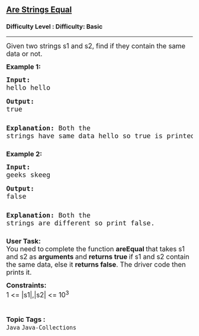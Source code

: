 <h2><a href="https://www.geeksforgeeks.org/problems/are-strings-equal/1?page=3&category=Java,Graph&sortBy=difficulty">Are Strings Equal</a></h2><h3>Difficulty Level : Difficulty: Basic</h3><hr><div class="problems_problem_content__Xm_eO"><p><span style="font-size: 18px;">Given two strings s1 and s2, find if they contain the same data or not.</span></p>
<p><strong><span style="font-size: 18px;">Example 1:</span></strong></p>
<pre><span style="font-size: 18px;"><strong>Input:</strong>
hello hello
</span>
<span style="font-size: 18px;"><strong>Output:</strong>
true</span>

<span style="font-size: 18px;"><strong>Explanation:</strong>
Both the strings have same data hello so true is printed.</span></pre>
<p><strong><span style="font-size: 18px;">Example 2:</span></strong></p>
<pre><span style="font-size: 18px;"><strong>Input:</strong>
geeks skeeg
</span>
<span style="font-size: 18px;"><strong>Output:</strong>
false</span>

<span style="font-size: 18px;"><strong>Explanation:</strong>
Both the strings are different so print false.</span></pre>
<p><span style="font-size: 18px;"><strong>User Task:</strong><br>You need to</span><strong> </strong><span style="font-size: 18px;">complete the function <strong>areEqual </strong>that takes s1 and s2 as <strong>arguments </strong>and <strong>returns true </strong>if s1 and s2 contain the same data, else it <strong>returns false</strong>. The driver code then prints it.</span></p>
<p><span style="font-size: 18px;"><strong>Constraints:</strong><br>1 &lt;= |s1|,|s2| &lt;= 10<sup>3</sup></span></p></div><br><p><span style=font-size:18px><strong>Topic Tags : </strong><br><code>Java</code>&nbsp;<code>Java-Collections</code>&nbsp;
